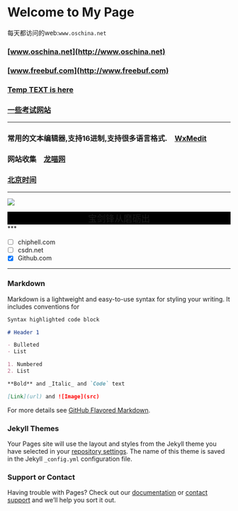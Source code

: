 # Welcome to My Page
每天都访问的web:`www.oschina.net`
###  [www.oschina.net](http://www.oschina.net)  
### [www.freebuf.com](http://www.freebuf.com)
### [Temp TEXT is here](temp.md)
### [一些考试网站](exam/list.md)

***

### 常用的文本编辑器,支持16进制,支持很多语言格式.&emsp;[WxMedit](http://wxmedit.github.io/)
### 网站收集&emsp;[龙喵网](http://ailongmiao.com/)
### [北京时间](http://www.bjtime.cn)

***

![](https://cdn.pixabay.com/photo/2017/03/27/09/07/macro-2177768__340.jpg)

<div style="background-color:black;font-color:white;font-size:20px">
  <center>     宝剑锋从磨砺出  </center>
  </div>
***

- [ ] chiphell.com
- [ ] csdn.net
- [x] Github.com
***

### Markdown
Markdown is a lightweight and easy-to-use syntax for styling your writing. It includes conventions for

```markdown
Syntax highlighted code block

# Header 1

- Bulleted
- List

1. Numbered
2. List

**Bold** and _Italic_ and `Code` text

[Link](url) and ![Image](src)
```

For more details see [GitHub Flavored Markdown](https://guides.github.com/features/mastering-markdown/).

### Jekyll Themes

Your Pages site will use the layout and styles from the Jekyll theme you have selected in your [repository settings](https://github.com/stylety/stylety.github.io/settings). The name of this theme is saved in the Jekyll `_config.yml` configuration file.

### Support or Contact

Having trouble with Pages? Check out our [documentation](https://help.github.com/categories/github-pages-basics/) or [contact support](https://github.com/contact) and we’ll help you sort it out.
